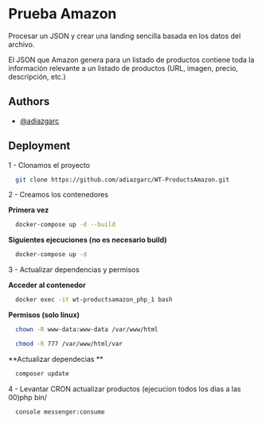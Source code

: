 # Prueba Amazon

Procesar un JSON y crear una landing sencilla basada en los datos del archivo.

El JSON que Amazon genera para un listado de productos contiene toda la información relevante a un listado de productos (URL, imagen, precio, descripción, etc.)


## Authors

- [@adiazgarc](https://github.com/adiazgarc)


## Deployment

1 - Clonamos el proyecto

```bash
  git clone https://github.com/adiazgarc/WT-ProductsAmazon.git
```

2 - Creamos los contenedores

**Primera vez**
```bash
  docker-compose up -d --build
```

**Siguientes ejecuciones (no es necesario build)**
```bash
  docker-compose up -d
```

3 - Actualizar dependencias y permisos

**Acceder al contenedor**
```bash
  docker exec -it wt-productsamazon_php_1 bash
```

**Permisos (solo linux)**
```bash
  chown -R www-data:www-data /var/www/html
```
```bash
  chmod -R 777 /var/www/html/var
```

**Actualizar dependecias **
```bash
  composer update
```

4 - Levantar CRON actualizar productos (ejecucion todos los dias a las 00)php bin/
```bash
  console messenger:consume
```
